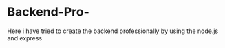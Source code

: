 # Backend-Pro-
Here i have tried to create the backend professionally by using the node.js and express
